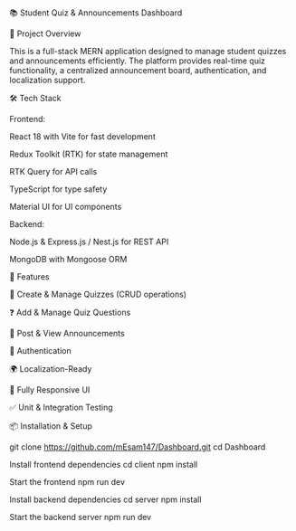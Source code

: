 📚 Student Quiz & Announcements Dashboard

🚀 Project Overview

This is a full-stack MERN application designed to manage student quizzes and announcements efficiently. The platform provides real-time quiz functionality, a centralized announcement board, authentication, and localization support.


🛠 Tech Stack

Frontend:

React 18 with Vite for fast development

Redux Toolkit (RTK) for state management

RTK Query for API calls

TypeScript for type safety

Material UI for UI components

Backend:

Node.js & Express.js / Nest.js for REST API

MongoDB with Mongoose ORM

🎯 Features

📝 Create & Manage Quizzes (CRUD operations)

❓ Add & Manage Quiz Questions

📢 Post & View Announcements

🔐 Authentication 

🌍 Localization-Ready

📱 Fully Responsive UI

✅ Unit & Integration Testing

📦 Installation & Setup

git clone https://github.com/mEsam147/Dashboard.git
cd Dashboard

 Install frontend dependencies
cd client
npm install

Start the frontend
npm run dev


Install backend dependencies
cd server
npm install

Start the backend server
npm run dev


